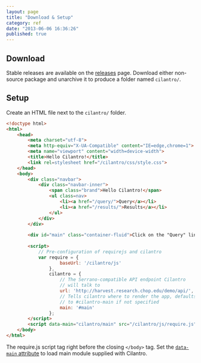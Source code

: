 ```yaml
---
layout: page
title: "Download & Setup"
category: ref
date: "2013-06-06 16:36:26"
published: true
---
```


## Download

Stable releases are available on the [releases](https://github.com/cbmi/cilantro/releases) page. Download either non-source package and unarchive it to produce a folder named `cilantro/`.

## Setup

Create an HTML file next to the `cilantro/` folder.

```html
<!doctype html>
<html>
    <head>
        <meta charset="utf-8">
        <meta http-equiv="X-UA-Compatible" content="IE=edge,chrome=1">
        <meta name="viewport" content="width=device-width">
        <title>Hello Cilantro!</title>
        <link rel=stylesheet href="/cilantro/css/style.css">
    </head>
    <body>
    	<div class="navbar">
			<div class="navbar-inner">
				<span class="brand">Hello Cilantro!</span>
				<ul class=nav>
					<li><a href="/query/">Query</a></li>
					<li><a href="/results/">Results</a></li>
				</ul>
			</div>
		</div>
        
        <div id="main" class="container-fluid">Click on the "Query" link above.</div>
        
        <script>
        	// Pre-configuration of requirejs and cilantro
        	var require = {
            		baseUrl: '/cilantro/js'
            	},
            	cilantro = {
					// The Serrano-compatible API endpoint Cilantro
                    // will talk to
    				url: 'http://harvest.research.chop.edu/demo/api/',
    				// Tells cilantro where to render the app, defaults
                    // to #cilantro-main if not specified
			    	main: '#main'
                };
        </script>
        <script data-main="cilantro/main" src="/cilantro/js/require.js"></script>
    </body>
</html>
```

The require.js script tag right before the closing `</body>` tag. Set the [`data-main` attribute](http://requirejs.org/docs/api.html#jsfiles) to load main module supplied with Cilantro.